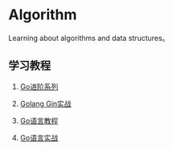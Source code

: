 # Algorithm
Learning about algorithms and data structures。

## 学习教程
1. [Go进阶系列](https://mp.weixin.qq.com/mp/appmsgalbum?action=getalbum&__biz=MzI3MjU4Njk3Ng==&scene=24&album_id=1368991005374234626&count=3#wechat_redirect)

2. [Golang Gin实战](https://mp.weixin.qq.com/mp/appmsgalbum?action=getalbum&__biz=MzI3MjU4Njk3Ng==&scene=24&album_id=1362784031968149504&count=3#wechat_redirect)

3. [Go语言教程](https://haicoder.net/golang/golang-list-walk.html)

4. [Go语言实战](https://mp.weixin.qq.com/mp/appmsgalbum?action=getalbum&__biz=MzI3MjU4Njk3Ng==&scene=1&album_id=1362781573485248514&count=3#wechat_redirect)


